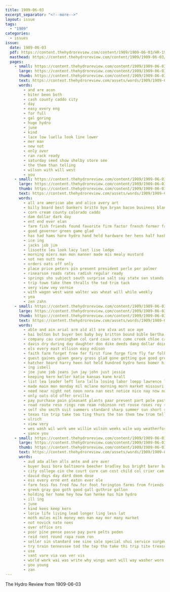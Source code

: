 ```yaml
---
title: 1909-06-03
excerpt_separator: "<!--more-->"
layout: issue
tags:
  - "1909"
categories:
  - issues
issue:
  date: 1909-06-03
  pdf: https://content.thehydroreview.com/content/1909/1909-06-03/HR-1909-06-03.pdf
  masthead: https://content.thehydroreview.com/content/1909/1909-06-03/masthead/HR-1909-06-03.jpg
  pages:
    - small: https://content.thehydroreview.com/content/1909/1909-06-03/small/HR-1909-06-03-01.jpg
      large: https://content.thehydroreview.com/content/1909/1909-06-03/large/HR-1909-06-03-01.jpg
      thumb: https://content.thehydroreview.com/content/1909/1909-06-03/thumbnails/HR-1909-06-03-01.jpg
      text: https://content.thehydroreview.com/assets/words/1909/1909-06-03/HR-1909-06-03-01.txt
      words:
        - and are acon
        - biter been both
        - cash county caddo city
        - day
        - easy every eng
        - for full
        - gal goring
        - huge hydro
        - june
        - kind
        - lace low luella look line lower
        - mer man
        - new not
        - only over
        - ran rack ready
        - saturday seed show shelby store see
        - the them than telling
        - wilson with will west
        - you
    - small: https://content.thehydroreview.com/content/1909/1909-06-03/small/HR-1909-06-03-02.jpg
      large: https://content.thehydroreview.com/content/1909/1909-06-03/large/HR-1909-06-03-02.jpg
      thumb: https://content.thehydroreview.com/content/1909/1909-06-03/thumbnails/HR-1909-06-03-02.jpg
      text: https://content.thehydroreview.com/assets/words/1909/1909-06-03/HR-1909-06-03-02.txt
      words:
        - all are american abe and alice avery art
        - billy board best bankers britto bye bryan bacon business blane but better bank bec been bros bayard
        - corn cream county colorado caddo
        - dam dollar dark day
        - ent end ever elan
        - farm fish friends found favorite firm factor french former france fine for folk fresh ford
        - good governor green game glad
        - has had hams hare hydro hand held hardware her hens half haskell head
        - ice ing
        - jacks job jim
        - lissette leu look lacy last lise lodge
        - morning miers man mon manner made mis mealy mustard
        - not nen nutt new
        - orders oats off only
        - place price peters pin present president perle per palmer
        - rinearson roads rates radish regular ready
        - springs sho subject south surprise salt say state sen stands sun season sunny sell service stallion stock son
        - trip town take them thralls the ted trim tack
        - very view vey vernie
        - with wagon west wane walter was wheat will while weekly
        - yea
        - zen zahn
    - small: https://content.thehydroreview.com/content/1909/1909-06-03/small/HR-1909-06-03-03.jpg
      large: https://content.thehydroreview.com/content/1909/1909-06-03/large/HR-1909-06-03-03.jpg
      thumb: https://content.thehydroreview.com/content/1909/1909-06-03/thumbnails/HR-1909-06-03-03.jpg
      text: https://content.thehydroreview.com/assets/words/1909/1909-06-03/HR-1909-06-03-03.txt
      words:
        - able and ain arial arm ald all are alva ast ace aye
        - bai bolton but buyer ben baby boy britton bound bible bertha boquet bar broom business body bear been bue bows big blagg brother
        - company cau cunningham col card cave corn come creek chloe cash chi church corder college cool chaplin common city chambers chaplain cott can credit charlie cal coak cross cold cream canyon chapla caddo
        - davis dry during day daughter don dike deeds dang dollar doing dan daley duni drinks days
        - els every east ellison easy edison
        - faith farm forget free fer first fine forge firm fly far folks for fountain ford flowers few from former fin frank fields friday
        - guest gaines given geary gross glad gone getting gue good green
        - hatcher heard harry heen hot held hundred hydro hens homer hibbs helt honor hope home hide hater hard has holderman hafer hill had hem half house henke horse her
        - ing isbell
        - joe june job jeans jun jay john just jessie
        - keeping kern keller katie kansas kane krall
        - list lea leader left lora lalla losing labor loepp lawrence lal let larger little ler lala large less last
        - made main mon monday mil mclane morning morn market missouri much master miller miss mille mildred markley
        - need near night not noon nora nan nest notice nice nay now north new
        - only oats old offer orville
        - pay purchase pain pleasant plants paar present part pole past pack per powers props points pleas pee pet
        - road route reso rings rom ream robinson ret rouse roses roy rains reid records ready rice read rate rossie roi
        - self she smith suit summers standard sharp summer sun short store stay stock see stops stove springs sunday shantz selm school saturday start special soon sims sermon street salary stewart sieg sister stoves stockton student study sick said snyder schreck smiles state
        - texas tin trip take too ting thurs the ton them tew trom telling tom than thomas taken thor ten town top
        - ulrich
        - view very
        - wes wash wil work wee willie wilson weeks wile way weatherford with week weather working west word well white was will willi worth window went wife wick
        - yance you
    - small: https://content.thehydroreview.com/content/1909/1909-06-03/small/HR-1909-06-03-04.jpg
      large: https://content.thehydroreview.com/content/1909/1909-06-03/large/HR-1909-06-03-04.jpg
      thumb: https://content.thehydroreview.com/content/1909/1909-06-03/thumbnails/HR-1909-06-03-04.jpg
      text: https://content.thehydroreview.com/assets/words/1909/1909-06-03/HR-1909-06-03-04.txt
      words:
        - aud ada allen alls ante and are aver
        - buyer busi bora baltimore beecher bradley bus bright barer bai business boys bol bank buy brings but
        - city college cin che court cure can cost child col crier cam chow cold
        - david days day dard doom dose
        - ess every erne ent eaton ever ele
        - farm fess fos fred fow for foot ferington farms from friends
        - greek gray goo goth good gall guthrie gallon
        - holding her home hey how han henke has him hydro
        - ill ing
        - june
        - kind kees keep kern
        - lorie life living lead longer ling less lat
        - moth mules milk money men man may mor many market
        - not novick nate noes
        - over office ors
        - poor pine pense passe pay pure pelts peden
        - reid rent round rapa room ron
        - seller sin standard see sine sale special shui service surgeon sing set son seen sweet said secret sister summer sell sol
        - try train tennessee tod the tep tho take thi trip tite treasure
        - use
        - vant vare via vas ver vis
        - world work wai was write why wings want will way washer worn wages ward with wilt wyatt
        - you young
        - zan
---
```


The Hydro Review from 1909-06-03

<!--more-->

